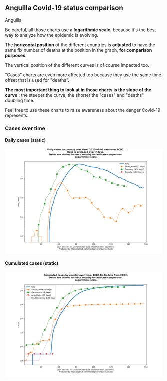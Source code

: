 ## Anguilla Covid-19 status comparison 

Anguilla



Be careful, all those charts use a **logarithmic scale**, because it's the best way to analyze how the epidemic is evolving.
 
The **horizontal position** of the different countries is **adjusted** to have the same fix number of deaths at the position in the graph, **for comparison purposes**.

The vertical position of the different curves is of course impacted too.

"Cases" charts are even more affected too because they use the same time offset that is used for "deaths".

**The most important thing to look at in those charts is the slope of the curve** : the steeper the curve, the shorter the "cases" and "deaths" doubling time.

Feel free to use these charts to raise awareness about the danger Covid-19 represents. 


 
### Cases over time
 
#### Daily cases (static)
![Anguilla covid-19 daily cases static chart](https://raw.githubusercontent.com/madlag/coronavirus_study/master/notebooks/graphs/2020-06-06/countries/Anguilla/2020-06-06_Anguilla_day_cases.png "Anguilla covid-19 day_cases static chart")   
 
#### Cumulated cases (static)
![Anguilla covid-19 cumulated cases static chart](https://raw.githubusercontent.com/madlag/coronavirus_study/master/notebooks/graphs/2020-06-06/countries/Anguilla/2020-06-06_Anguilla_cases.png "Anguilla covid-19 cases static chart")   

